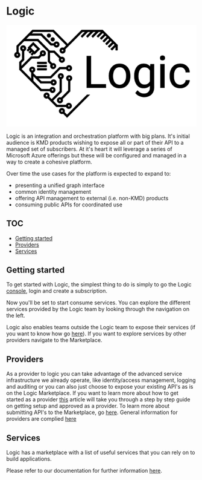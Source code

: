 # Logic

![logic logo](/images/logo_black.png)

Logic is an integration and orchestration platform with big plans. It's initial audience is KMD products wishing to expose all or part of their API to a managed set of subscribers. At it's heart it will leverage a series of Microsoft Azure offerings but these will be configured and managed in a way to create a cohesive platform.

Over time the use cases for the platform is expected to expand to:

* presenting a unified graph interface
* common identity management
* offering API management to external (i.e. non-KMD) products
* consuming public APIs for coordinated use

## TOC

* [Getting started](#getting-started)
* [Providers](#providers)
* [Services](#services)

## Getting started

To  get started with Logic, the simplest thing to do is simply to go the Logic [console](https://console.kmdlogic.io), login and create a subscription.

Now you'll be set to start consume services. You can explore the different services provided by the Logic team by looking through the navigation on the left.

Logic also enables teams outside the Logic team to expose their services (if you want to know how go [here](#providers)). If you want to explore services by other providers navigate to the Marketplace.

## Providers

As a provider to logic you can take advantage of the advanced service infrastructure we already operate, like identity/access management, logging and auditing or you can also just choose to expose your existing API's as is on the Logic Marketplace. If you want to learn more about how to get started as a provider [this](./providers/getting-started.md) article will take you through a step by step guide on getting setup and approved as a provider. To learn more about submitting API's to the Marketplace, go [here](./providers/register-an-api.md). General information for providers are complied [here](./providers/readme.md)

## Services

Logic has a marketplace with a list of useful services that you can rely on to build applications.  

Please refer to our documentation for further information [here](./services/README.md).
